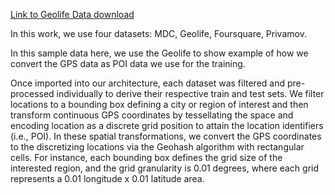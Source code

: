 [Link to Geolife Data download](https://www.microsoft.com/en-us/download/details.aspx?id=52367&from=https%3A%2F%2Fresearch.microsoft.com%2Fen-us%2Fdownloads%2Fb16d359d-d164-469e-9fd4-daa38f2b2e13%2F)

In this work, we use four datasets: MDC, Geolife, Foursquare, Privamov.

In this sample data here, we use the Geolife to show example of how we convert the GPS data as POI data we use for the training.

Once imported into our architecture, each dataset was filtered and pre-processed individually to derive their respective train and test sets. 
We filter locations to a bounding box defining a city or region of interest and then transform continuous GPS coordinates by tessellating the space and encoding location as a discrete grid position to attain the location identifiers (i.e., POI).
In these spatial transformations, we convert the GPS coordinates to the discretizing locations via the Geohash algorithm with rectangular cells.
For instance, each bounding box defines the grid size of the interested region, and the grid granularity is 0.01 degrees, where each grid represents a 0.01 longitude x 0.01 latitude area. 
